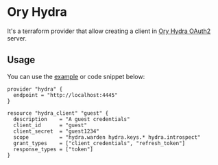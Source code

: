# Ory Hydra

It's a terraform provider that allow creating a client in [Ory Hydra OAuth2](https://www.ory.sh) server.

## Usage

You can use the [example](./example.tf) or code snippet below:

```
provider "hydra" {
  endpoint = "http://localhost:4445"
}

resource "hydra_client" "guest" {
  description    = "A guest credentials"
  client_id      = "guest"
  client_secret  = "guest1234"
  scope          = "hydra.warden hydra.keys.* hydra.introspect"
  grant_types    = ["client_credentials", "refresh_token"]
  response_types = ["token"]
}
```
